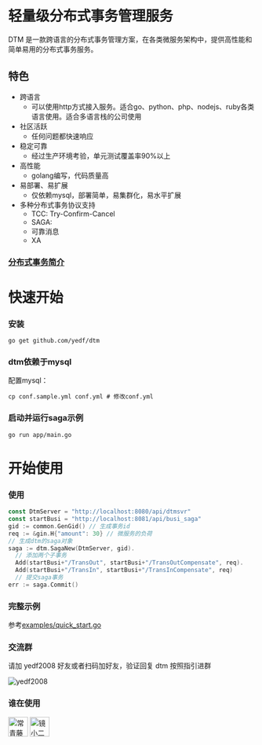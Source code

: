 # 轻量级分布式事务管理服务
DTM 是一款跨语言的分布式事务管理方案，在各类微服务架构中，提供高性能和简单易用的分布式事务服务。
## 特色

* 跨语言
  + 可以使用http方式接入服务。适合go、python、php、nodejs、ruby各类语言使用。适合多语言栈的公司使用
* 社区活跃
  + 任何问题都快速响应
* 稳定可靠
  + 经过生产环境考验，单元测试覆盖率90%以上
* 高性能
  + golang编写，代码质量高
* 易部署、易扩展
  + 仅依赖mysql，部署简单，易集群化，易水平扩展
* 多种分布式事务协议支持
  + TCC: Try-Confirm-Cancel
  + SAGA:
  + 可靠消息
  + XA

### [分布式事务简介](./intro-xa.md)
# 快速开始
### 安装
`go get github.com/yedf/dtm`
### dtm依赖于mysql

配置mysql：  

`cp conf.sample.yml conf.yml # 修改conf.yml`  

### 启动并运行saga示例
`go run app/main.go`

# 开始使用

### 使用
``` go
const DtmServer = "http://localhost:8080/api/dtmsvr"
const startBusi = "http://localhost:8081/api/busi_saga"
gid := common.GenGid() // 生成事务id
req := &gin.H{"amount": 30} // 微服务的负荷
// 生成dtm的saga对象
saga := dtm.SagaNew(DtmServer, gid).
  // 添加两个子事务
  Add(startBusi+"/TransOut", startBusi+"/TransOutCompensate", req).
  Add(startBusi+"/TransIn", startBusi+"/TransInCompensate", req)
  // 提交saga事务
err := saga.Commit()
```
### 完整示例
参考[examples/quick_start.go](./examples/quick_start.go)

### 交流群
请加 yedf2008 好友或者扫码加好友，验证回复 dtm 按照指引进群  

![yedf2008](http://service.ivydad.com/cover/dubbingb6b5e2c0-2d2a-cd59-f7c5-c6b90aceb6f1.jpeg)

### 谁在使用
<div style='vertical-align: middle'>
    <img alt='常青藤爸爸' height='40'  src='https://www.ivydad.com/_nuxt/img/header-logo.2645ad5.png'  /img>
    <img alt='镜小二' height='40'  src='https://img.epeijing.cn/official-website/assets/logo.png'  /img>
</div>